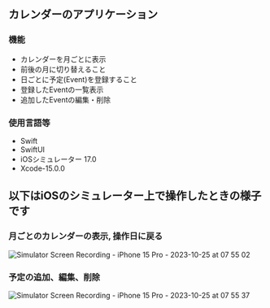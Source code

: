 ## カレンダーのアプリケーション
### 機能
- カレンダーを月ごとに表示
- 前後の月に切り替えること
- 日ごとに予定(Event)を登録すること
- 登録したEventの一覧表示
- 追加したEventの編集・削除

### 使用言語等
- Swift
- SwiftUI
- iOSシミュレーター 17.0
- Xcode-15.0.0

## 以下はiOSのシミュレーター上で操作したときの様子です
### 月ごとのカレンダーの表示, 操作日に戻る
![Simulator Screen Recording - iPhone 15 Pro - 2023-10-25 at 07 55 02](https://github.com/tsonobe1/MonthlyCalendarSwiftUI/assets/40202387/82e5499f-fe11-4c52-b1ae-37b23e30c831)

### 予定の追加、編集、削除
![Simulator Screen Recording - iPhone 15 Pro - 2023-10-25 at 07 55 37](https://github.com/tsonobe1/MonthlyCalendarSwiftUI/assets/40202387/dd8333b5-a9d3-4acd-b5d3-953ecfdbc70d)

